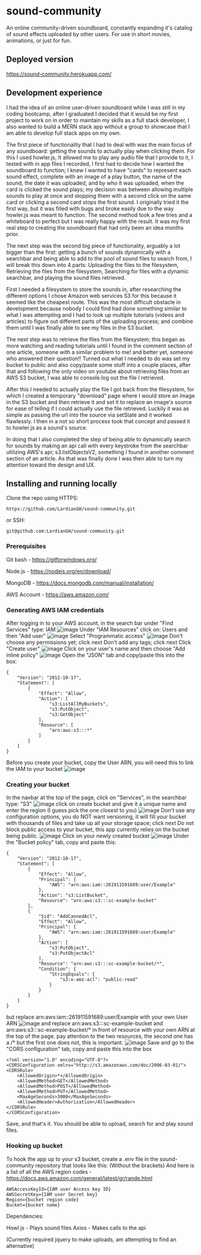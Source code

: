 # sound-community
An online community-driven soundboard, constantly expanding it's catalog of sound effects uploaded by other users. For use in short movies, animations, or just for fun.

## Deployed version
https://sound-community.herokuapp.com/

## Development experience

I had the idea of an online user-driven soundboard while I was still in my coding bootcamp, after I graduated I decided that it would be my first project
 to work on in order to maintain my skills as a full stack developer, I also wanted to build a MERN stack app without a group to showcase that I am able to develop 
 full stack apps on my own.

The first piece of functionality that I had to deal with was the main focus of any soundboard: getting the sounds to actually play when clicking them.
 For this I used howler.js, It allowed me to play any audio file that I provide to it, I tested with in app files I recorded, I first had to decide how I wanted 
 the soundboard to function; I knew I wanted to have "cards" to represent each sound effect, complete with an image of a play button, the name of the sound, the date it was uploaded, and by who it was uploaded, when the card is clicked the sound plays; my decision was between allowing multiple sounds to play at once and stopping them with a second click on the same card or clicking a second card stops the first sound. I originally tried it the first way, but it was filled with bugs and broke easily due to the way howler.js was meant to function. The second method took a few tries and a whiteboard to perfect but I was really happy with the result. It was my first real step to creating the soundboard that had only been an idea months prior.

The next step was the second big piece of functionality, arguably a lot bigger than the first: getting a bunch of sounds dynamically with a searchbar and being able to add to the pool of 
sound files to search from, I will break this down into 4 parts: Uploading the files to the filesystem, Retrieving the files from the filesystem, Searching for files with a dynamic searchbar, and playing the sound files retrieved. 

First I needed a filesystem to store the sounds in, after researching the different options I chose Amazon web services S3 for this because it seemed like the cheapest route. This was the 
most difficult obstacle in development because nobody I could find had done something similar to what I was attempting and I had to look up multiple tutorials (videos and articles) to figure out different parts of the uploading process; and combine them until I was finally able to see my files in the S3 bucket.

The next step was to retrieve the files from the filesystem; this began as more watching and reading tutorials until I found in the comment section of one article, someone with a similar 
problem to me! and better yet, someone who answered their question!! Turned out what I needed to do was set my bucket to public and also copy/paste some stuff into a couple places, after that and following the only video on youtube about retrieving files from an AWS S3 bucket, I was able to console.log out the file I retrieved.

After this I needed to actually play the file I got back from the filesystem, for which I created a temporary "download" page where I would store an image in the S3 bucket and then retrieve 
it and set it to replace an image's source for ease of telling if I could actually use the file retrieved. Luckily it was as simple as passing the url into the source via setState and it worked flawlessly. I then in a not so short process took that concept and passed it to howler.js as a sound's source.

In doing that I also completed the step of being able to dynamically search for sounds by making an api call with every keystroke from the searchbar utilizing AWS's api; s3.listObjectsV2, 
something I found in another comment section of an article. As that was finally done I was then able to turn my attention toward the design and UX.

## Installing and running locally
Clone the repo using HTTPS:
````
https://github.com/LardianGH/sound-community.git
````
or SSH:
````
git@github.com:LardianGH/sound-community.git
````

### Prerequisites
Git bash - https://gitforwindows.org/

Node.js - https://nodejs.org/en/download/

MongoDB - https://docs.mongodb.com/manual/installation/

AWS Account - https://aws.amazon.com/

### Generating AWS IAM credentials
After logging in to your AWS account, in the search bar under "Find Services" type: IAM
![image](./client/public/Readme-images/AWS-IAM.png)
Under "IAM Resources" click on: Users and then "Add user"
![image](./client/public/Readme-images/AWS-Users.png)
Select "Programmatic access"
![image](./client/public/Readme-images/AWS-Programmatic-access.png)
Don't choose any permissions yet; click next
Don't add any tags; click next
Click "Create user"
![image](./client/public/Readme-images/AWS-Create-user.png)
Click on your user's name and then choose "Add inline policy"
![image](./client/public/Readme-images/AWS-Inline.jpg)
Open the "JSON" tab and copy/paste this into the box:
````
{
    "Version": "2012-10-17",
    "Statement": [
        {
            "Effect": "Allow",
            "Action": [
                "s3:ListAllMyBuckets",
                "s3:PutObject",
                "s3:GetObject"
            ],
            "Resource": [
                "arn:aws:s3:::*"
            ]
        }
    ]
}
````
Before you create your bucket, copy the User ARN, you will need this to link the IAM to your bucket
![image](./client/public/Readme-images/AWS-User-ARN.png)

### Creating your bucket
In the navbar at the top of the page, click on "Services", in the searchbar type: "S3"
![image](./client/public/Readme-images/AWS-S3.png)
click on create bucket and give it a unique name and enter the region (I guess pick the one closest to you)
![image](./client/public/Readme-images/AWS-Create-bucket.png)
Don't use any configuration options, you do NOT want versioning, it will fill your bucket with thousands of files and take up all your storage space; click next
Do not block public access to your bucket, this app currently relies on the bucket being public.
![image](./client/public/Readme-images/AWS-Public-access.png)
Click on your newly created bucket
![image](./client/public/Readme-images/AWS-Select-bucket.png)
Under the "Bucket policy" tab, copy and paste this:
````
{
    "Version": "2012-10-17",
    "Statement": [
        {
            "Effect": "Allow",
            "Principal": {
                "AWS": "arn:aws:iam::261911591689:user/Example"
            },
            "Action": "s3:ListBucket",
            "Resource": "arn:aws:s3:::sc-example-bucket"
        },
        {
            "Sid": "AddCannedAcl",
            "Effect": "Allow",
            "Principal": {
                "AWS": "arn:aws:iam::261911591689:user/Example"
            },
            "Action": [
                "s3:PutObject",
                "s3:PutObjectAcl"
            ],
            "Resource": "arn:aws:s3:::sc-example-bucket/*",
            "Condition": {
                "StringEquals": {
                    "s3:x-amz-acl": "public-read"
                }
            }
        }
    ]
}
````
but replace arn:aws:iam::261911591689:user/Example with your own User ARN
![image](./client/public/Readme-images/AWS-Replace-ARN.png)
and replace arn:aws:s3:::sc-example-bucket and arn:aws:s3:::sc-example-bucket/* in front of resource with your own ARN at the top of the page.
pay attention to the two resources, the second one has a /* but the first one does not, this is important.
![image](./client/public/Readme-images/AWS-Bucket-ARN.png)
Save and go to the "CORS configuration" tab, copy and paste this into the box
````
<?xml version="1.0" encoding="UTF-8"?>
<CORSConfiguration xmlns="http://s3.amazonaws.com/doc/2006-03-01/">
<CORSRule>
    <AllowedOrigin>*</AllowedOrigin>
    <AllowedMethod>GET</AllowedMethod>
    <AllowedMethod>POST</AllowedMethod>
    <AllowedMethod>PUT</AllowedMethod>
    <MaxAgeSeconds>3000</MaxAgeSeconds>
    <AllowedHeader>Authorization</AllowedHeader>
</CORSRule>
</CORSConfiguration>
````
Save, and that's it. You should be able to upload, search for and play sound files.

### Hooking up bucket

To hook the app up to your s3 bucket, create a .env file in the sound-community repository that looks like this:
(Without the brackets) And here is a list of all the AWS region codes - https://docs.aws.amazon.com/general/latest/gr/rande.html
````
AWSAccessKeyId={IAM user Access key ID}
AWSSecretKey={IAM user Secret key}
Region={bucket region code}
Bucket={bucket name}
````

Dependencies:

Howl js - Plays sound files
Axios - Makes calls to the api

(Currently required jquery to make uploads, am attempting to find an alternative)

